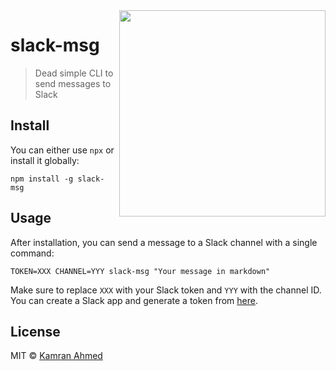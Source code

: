 <img height="330" src="https://i.imgur.com/rnoP94U.png" align="right" />

# slack-msg
> Dead simple CLI to send messages to Slack

## Install

You can either use `npx` or install it globally:

```
npm install -g slack-msg
```

## Usage

After installation, you can send a message to a Slack channel with a single command:

```shell
TOKEN=XXX CHANNEL=YYY slack-msg "Your message in markdown"
```

Make sure to replace `XXX` with your Slack token and `YYY` with the channel ID. You can create a Slack app and generate a token from [here](https://api.slack.com/tutorials/tracks/getting-a-token).

## License

MIT © [Kamran Ahmed](https://twitter.com/kamrify)
